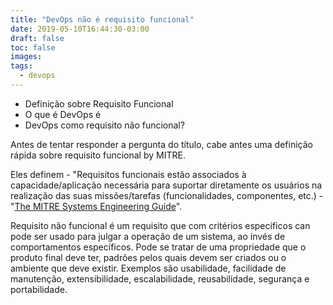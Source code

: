 ```yaml
---
title: "DevOps não é requisito funcional"
date: 2019-05-10T16:44:30-03:00
draft: false
toc: false
images:
tags: 
  - devops
---
```


* Definição sobre Requisito Funcional
* O que é DevOps é
* DevOps como requisito não funcional?


Antes de tentar responder a pergunta do título, cabe antes uma definição rápida 
sobre requisito funcional by MITRE.

Eles definem - "Requisitos funcionais estão associados à capacidade/aplicação necessária para suportar diretamente os usuários na realização das suas missões/tarefas (funcionalidades, componentes, etc.) - "[The MITRE Systems Engineering Guide](https://www.mitre.org/publications/technical-papers/the-mitre-systems-engineering-guide)".




Requisito não funcional é um requisito que com critérios específicos can pode ser usado para julgar a operação de um sistema, ao invés de comportamentos específicos. Pode se tratar de uma propriedade que o produto final deve ter, padrões pelos quais devem ser criados ou o ambiente que deve existir. Exemplos são usabilidade, facilidade de manutenção, extensibilidade, escalabilidade, reusabilidade, segurança e portabilidade. 